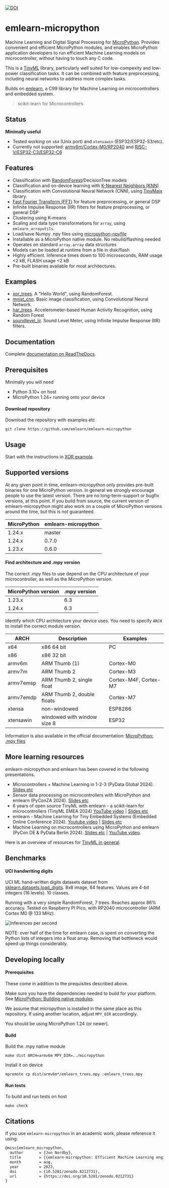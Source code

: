 [![DOI](https://zenodo.org/badge/670384512.svg)](https://zenodo.org/badge/latestdoi/670384512)

# emlearn-micropython

Machine Learning and Digital Signal Processing for [MicroPython](https://micropython.org).
Provides convenient and efficient MicroPython modules, and enables MicroPython application developers
to run efficient Machine Learning models on microcontroller, without having to touch any C code.

This is a [TinyML](https://www.tinyml.org/) library,
particularly well suited for low-compexity and low-power classification tasks.
It can be combined with feature preprocessing, including neural networks to address more complex tasks.

Builds on [emlearn](https://emlearn.org), a C99 library for Machine Learning on microcontrollers and embedded system.

> scikit-learn for Microcontrollers

## Status
**Minimally useful**

- Tested *working* on `x64` (Unix port) and `xtensawin` (ESP32/ESP32-S3/etc).
- Currently not supported: [armv6m/Cortex-M0/RP2040](https://github.com/emlearn/emlearn-micropython/issues/19)
and [RISC-V/ESP32-C3/ESP32-C6](https://github.com/emlearn/emlearn-micropython/issues/35)

## Features

- Classification with [RandomForest](https://en.wikipedia.org/wiki/Random_forest)/DecisionTree models
- Classification and on-device learning with [K-Nearest Neighbors (KNN)](https://en.wikipedia.org/wiki/K-nearest_neighbors_algorithm)
- Classification with Convolutional Neural Network (CNN), using [TinyMaix](https://github.com/sipeed/TinyMaix/) library.
- [Fast Fourier Transform (FFT)](https://en.wikipedia.org/wiki/Fast_Fourier_transform) for feature preprocessing, or general DSP
- Infinite Impulse Response (IIR) filters for feature preprocessing, or general DSP
- Clustering using K-means
- Scaling and data type transformations for `array`, using `emlearn_arrayutils`.
- Load/save Numpy .npy files using [micropython-npyfile](https://github.com/jonnor/micropython-npyfile/)
- Installable as a MicroPython native module. No rebuild/flashing needed
- Operates on standard `array.array` data structures
- Models can be loaded at runtime from a file in disk/flash
- Highly efficient. Inference times down to 100 microseconds, RAM usage <2 kB, FLASH usage <2 kB
- Pre-built binaries available for most architectures.

## Examples

- [xor_trees](./examples/xor_trees/). A "Hello World", using RandomForest.
- [mnist_cnn](./examples/mnist_cnn/). Basic image classification, using Convolutional Neural Network.
- [har_trees](./examples/har_trees/). Accelerometer-based Human Activity Recognition, using Random Forest
- [soundlevel_iir](./examples/soundlevel_iir/). Sound Level Meter, using Infinite Impulse Response (IIR) filters.

## Documentation

Complete [documentation on ReadTheDocs](https://emlearn-micropython.readthedocs.io/en/latest/user_guide.html).

## Prerequisites

Minimally you will need

- Python 3.10+ on host
- MicroPython 1.24+ running onto your device

#### Download repository

Download the repository with examples etc
```
git clone https://github.com/emlearn/emlearn-micropython
```

## Usage

Start with the instructions in [XOR example](./examples/xor_trees/).


## Supported versions

At any given point in time, emlearn-micropython only provides pre-built binaries for one MicroPython version.
In general we strongly encourage people to use the latest version.
There are no long-term-support or bugfix versions, at this point.
If you build from source, the current version of emlearn-micropython might also work on a couple of MicroPython versions around the time, but this is not guaranteed.

| MicroPython      | emlearn-micropython  |
|------------------| ------------------   |
| 1.24.x           | master               |
| 1.24.x           | 0.7.0                |
| 1.23.x           | 0.6.0                |

#### Find architecture and .mpy version

The correct .mpy files to use depend on the CPU architecture of your microcontroller,
as well as the MicroPython version.

| MicroPython version | .mpy version  |
|---------------------| ------------- |
| 1.23.x              | 6.3           |
| 1.24.x              | 6.3           |


Identify which CPU architecture your device uses.
You need to specify `ARCH` to install the correct module version.

| ARCH          | Description                       | Examples              |
|---------------|-----------------------------------|---------------------- |
| x64           | x86 64 bit                        | PC                    |
| x86           | x86 32 bit                        |                       |
| armv6m        | ARM Thumb (1)                     | Cortex-M0             |
| armv7m        | ARM Thumb 2                       | Cortex-M3             |
| armv7emsp     | ARM Thumb 2, single float         | Cortex-M4F, Cortex-M7 |
| armv7emdp     | ARM Thumb 2, double floats        | Cortex-M7             |
| xtensa        | non-windowed                      | ESP8266               |
| xtensawin     | windowed with window size 8       | ESP32                 |

Information is also available in the official documentation:
[MicroPython: .mpy files](https://docs.micropython.org/en/latest/reference/mpyfiles.html#versioning-and-compatibility-of-mpy-files)


## More learning resources

emlearn-micropython and emlearn has been covered in the following presentations.

- Microcontrollers + Machine Learning in 1-2-3 (PyData Global 2024).
[Slides etc](https://github.com/jonnor/embeddedml/tree/master/presentations/PyDataGlobal2024)
- Sensor data processing on microcontrollers with MicroPython and emlearn (PyConZA 2024).
[Slides etc](https://github.com/jonnor/embeddedml/tree/master/presentations/PyConZA2024)
- 6 years of open source TinyML with emlearn - a scikit-learn for microcontrollers (TinyML EMEA 2024)
[YouTube video](https://www.youtube.com/watch?v=oG7PjPMA3Is) |
[Slides etc](https://github.com/jonnor/embeddedml/tree/master/presentations/TinymlEMEA2024)
- emlearn - Machine Learning for Tiny Embedded Systems (Embedded Online Conference 2024).
[Youtube video](https://www.youtube.com/watch?v=qamVWmcBdmI) |
[Slides etc](https://github.com/jonnor/embeddedml/tree/master/presentations/EmbeddedOnlineConference2024)
- Machine Learning on microcontrollers using MicroPython and emlearn (PyCon DE & PyData Berlin 2024).
[Slides etc](https://github.com/jonnor/embeddedml/tree/master/presentations/PyDataBerlin2024) |
[YouTube video](https://www.youtube.com/watch?v=_MGm8sctqjg&t=1311s&pp=ygUSZW1sZWFybiBtaWNyb3B5dGhv).

Here is an overview of resources for [TinyML in general](https://tinyml.seas.harvard.edu/courses/).

## Benchmarks

#### UCI handwriting digits

UCI ML hand-written digits datasets dataset from
[sklearn.datasets.load_digits](https://scikit-learn.org/stable/modules/generated/sklearn.datasets.load_digits.html).
8x8 image, 64 features. Values are 4-bit integers (16 levels). 10 classes.

Running with a very simple RandomForest, 7 trees.
Reaches approx 86% accuracy.
Tested on Raspberry PI Pico, with RP2040 microcontroller (ARM Cortex M0 @ 133 MHz).

![Inferences per second](./benchmarks/digits_bench.png)

NOTE: over half of the time for emlearn case,
is spent on converting the Python lists of integers into a float array.
Removing that bottleneck would speed up things considerably.


## Developing locally

#### Prerequisites
These come in addition to the prequisites described above.

Make sure you have the dependencies needed to build for your platform.
See [MicroPython: Building native modules](https://docs.micropython.org/en/latest/develop/natmod.html).

We assume that micropython is installed in the same place as this repository.
If using another location, adjust `MPY_DIR` accordingly.

You should be using MicroPython 1.24 (or newer).

#### Build

Build the .mpy native module
```
make dist ARCH=armv6m MPY_DIR=../micropython
```

Install it on device
```
mpremote cp dist/armv6m*/emlearn_trees.mpy :emlearn_trees.mpy
```

#### Run tests

To build and run tests on host
```
make check
```

## Citations

If you use `emlearn-micropython` in an academic work, please reference it using:

```tex
@misc{emlearn_micropython,
  author       = {Jon Nordby},
  title        = {{emlearn-micropython: Efficient Machine Learning engine for MicroPython}},
  month        = aug,
  year         = 2023,
  doi          = {10.5281/zenodo.8212731},
  url          = {https://doi.org/10.5281/zenodo.8212731}
}
```

